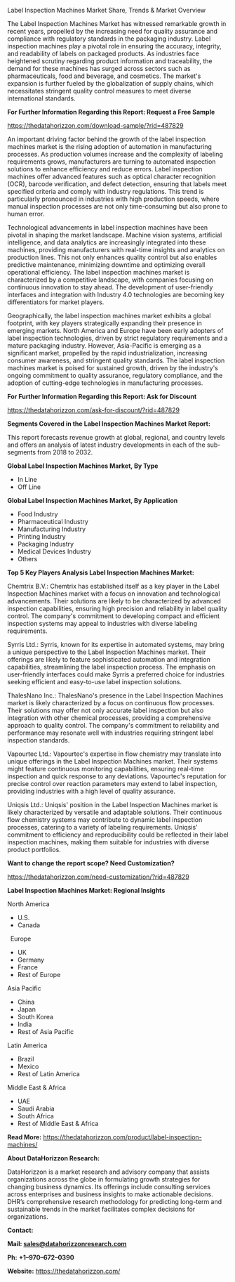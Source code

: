 ﻿Label Inspection Machines Market Share, Trends & Market Overview

The Label Inspection Machines Market has witnessed remarkable growth in recent years, propelled by the increasing need for quality assurance and compliance with regulatory standards in the packaging industry. Label inspection machines play a pivotal role in ensuring the accuracy, integrity, and readability of labels on packaged products. As industries face heightened scrutiny regarding product information and traceability, the demand for these machines has surged across sectors such as pharmaceuticals, food and beverage, and cosmetics. The market's expansion is further fueled by the globalization of supply chains, which necessitates stringent quality control measures to meet diverse international standards.

**For Further Information Regarding this Report: Request a Free Sample**	

<https://thedatahorizzon.com/download-sample/?rid=487829>

An important driving factor behind the growth of the label inspection machines market is the rising adoption of automation in manufacturing processes. As production volumes increase and the complexity of labeling requirements grows, manufacturers are turning to automated inspection solutions to enhance efficiency and reduce errors. Label inspection machines offer advanced features such as optical character recognition (OCR), barcode verification, and defect detection, ensuring that labels meet specified criteria and comply with industry regulations. This trend is particularly pronounced in industries with high production speeds, where manual inspection processes are not only time-consuming but also prone to human error.

Technological advancements in label inspection machines have been pivotal in shaping the market landscape. Machine vision systems, artificial intelligence, and data analytics are increasingly integrated into these machines, providing manufacturers with real-time insights and analytics on production lines. This not only enhances quality control but also enables predictive maintenance, minimizing downtime and optimizing overall operational efficiency. The label inspection machines market is characterized by a competitive landscape, with companies focusing on continuous innovation to stay ahead. The development of user-friendly interfaces and integration with Industry 4.0 technologies are becoming key differentiators for market players.

Geographically, the label inspection machines market exhibits a global footprint, with key players strategically expanding their presence in emerging markets. North America and Europe have been early adopters of label inspection technologies, driven by strict regulatory requirements and a mature packaging industry. However, Asia-Pacific is emerging as a significant market, propelled by the rapid industrialization, increasing consumer awareness, and stringent quality standards. The label inspection machines market is poised for sustained growth, driven by the industry's ongoing commitment to quality assurance, regulatory compliance, and the adoption of cutting-edge technologies in manufacturing processes.

**For Further Information Regarding this Report: Ask for Discount**	

<https://thedatahorizzon.com/ask-for-discount/?rid=487829>

**Segments Covered in the Label Inspection Machines Market Report:**

This report forecasts revenue growth at global, regional, and country levels and offers an analysis of latest industry developments in each of the sub-segments from 2018 to 2032.

**Global Label Inspection Machines Market, By Type**

- In Line
- Off Line

**Global Label Inspection Machines Market, By Application**

- Food Industry
- Pharmaceutical Industry
- Manufacturing Industry
- Printing Industry
- Packaging Industry
- Medical Devices Industry
- Others

**Top 5 Key Players Analysis Label Inspection Machines Market:**

Chemtrix B.V.: Chemtrix has established itself as a key player in the Label Inspection Machines market with a focus on innovation and technological advancements. Their solutions are likely to be characterized by advanced inspection capabilities, ensuring high precision and reliability in label quality control. The company's commitment to developing compact and efficient inspection systems may appeal to industries with diverse labeling requirements.

Syrris Ltd.: Syrris, known for its expertise in automated systems, may bring a unique perspective to the Label Inspection Machines market. Their offerings are likely to feature sophisticated automation and integration capabilities, streamlining the label inspection process. The emphasis on user-friendly interfaces could make Syrris a preferred choice for industries seeking efficient and easy-to-use label inspection solutions.

ThalesNano Inc.: ThalesNano's presence in the Label Inspection Machines market is likely characterized by a focus on continuous flow processes. Their solutions may offer not only accurate label inspection but also integration with other chemical processes, providing a comprehensive approach to quality control. The company's commitment to reliability and performance may resonate well with industries requiring stringent label inspection standards.

Vapourtec Ltd.: Vapourtec's expertise in flow chemistry may translate into unique offerings in the Label Inspection Machines market. Their systems might feature continuous monitoring capabilities, ensuring real-time inspection and quick response to any deviations. Vapourtec's reputation for precise control over reaction parameters may extend to label inspection, providing industries with a high level of quality assurance.

Uniqsis Ltd.: Uniqsis' position in the Label Inspection Machines market is likely characterized by versatile and adaptable solutions. Their continuous flow chemistry systems may contribute to dynamic label inspection processes, catering to a variety of labeling requirements. Uniqsis' commitment to efficiency and reproducibility could be reflected in their label inspection machines, making them suitable for industries with diverse product portfolios.

**Want to change the report scope? Need Customization?**

<https://thedatahorizzon.com/need-customization/?rid=487829>

**Label Inspection Machines Market: Regional Insights**

North America

- U.S.
- Canada

` `Europe

- UK
- Germany
- France
- Rest of Europe

Asia Pacific	

- China
- Japan
- South Korea
- India
- Rest of Asia Pacific

Latin America

- Brazil
- Mexico
- Rest of Latin America

Middle East & Africa

- UAE
- Saudi Arabia
- South Africa
- Rest of Middle East & Africa

**Read More:** <https://thedatahorizzon.com/product/label-inspection-machines/>

**About DataHorizzon Research:**

DataHorizzon is a market research and advisory company that assists organizations across the globe in formulating growth strategies for changing business dynamics. Its offerings include consulting services across enterprises and business insights to make actionable decisions. DHR’s comprehensive research methodology for predicting long-term and sustainable trends in the market facilitates complex decisions for organizations.

**Contact:**

**Mail: <sales@datahorizzonresearch.com>**

**Ph:** **+1–970–672–0390**

**Website:** <https://thedatahorizzon.com/>


